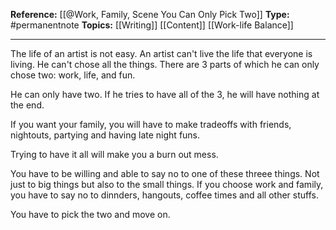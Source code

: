 **Reference:** [[@Work, Family, Scene You Can Only Pick Two]]
**Type:** #permanentnote 
**Topics:** [[Writing]] [[Content]] [[Work-life Balance]]

----
The life of an artist is not easy. An artist can't live the life that everyone is living. He can't chose all the things. There are 3 parts of which he can only chose two: work, life, and fun.

He can only have two. If he tries to have all of the 3, he will have nothing at the end.

If you want your family, you will have to make tradeoffs with friends, nightouts, partying and having late night funs. 

Trying to have it all will make you a burn out mess.

You have to be willing and able to say no to one of these threee things. Not just to big things but also to the small things.  If you choose work and family, you have to say no to dinnders, hangouts, coffee times and all other stuffs. 

You have to pick the two and move on.
